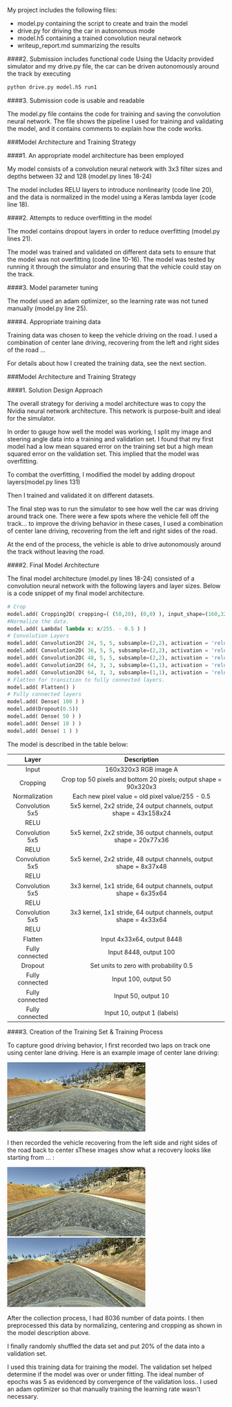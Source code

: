 




[//]: # (Image References)

[image1]: ./run1/2017_09_16_05_01_38_397.jpg "Center"
[image2]: ./run1/2017_09_16_05_01_38_397.jpg "Center"
[image3]: ./run1/2017_09_16_05_01_40_352.jpg "Left"
[image4]: ./run1/2017_09_16_05_01_35_305.jpg "Right"
[image5]: ./examples/placeholder_small.png "Recovery Image"
[image6]: ./examples/placeholder_small.png "Normal Image"
[image7]: ./examples/placeholder_small.png "Flipped Image"



My project includes the following files:
* model.py containing the script to create and train the model
* drive.py for driving the car in autonomous mode
* model.h5 containing a trained convolution neural network 
* writeup_report.md summarizing the results

####2. Submission includes functional code
Using the Udacity provided simulator and my drive.py file, the car can be driven autonomously around the track by executing 
```sh
python drive.py model.h5 run1
```

####3. Submission code is usable and readable

The model.py file contains the code for training and saving the convolution neural network. The file shows the pipeline I used for training and validating the model, and it contains comments to explain how the code works.

###Model Architecture and Training Strategy

####1. An appropriate model architecture has been employed

My model consists of a convolution neural network with 3x3 filter sizes and depths between 32 and 128 (model.py lines 18-24) 

The model includes RELU layers to introduce nonlinearity (code line 20), and the data is normalized in the model using a Keras lambda layer (code line 18). 

####2. Attempts to reduce overfitting in the model

The model contains dropout layers in order to reduce overfitting (model.py lines 21). 

The model was trained and validated on different data sets to ensure that the model was not overfitting (code line 10-16). The model was tested by running it through the simulator and ensuring that the vehicle could stay on the track.

####3. Model parameter tuning

The model used an adam optimizer, so the learning rate was not tuned manually (model.py line 25).

####4. Appropriate training data

Training data was chosen to keep the vehicle driving on the road. I used a combination of center lane driving, recovering from the left and right sides of the road ... 

For details about how I created the training data, see the next section. 

###Model Architecture and Training Strategy

####1. Solution Design Approach

The overall strategy for deriving a model architecture was to copy the Nvidia neural network architecture. This network is purpose-built and ideal for the simulator.

In order to gauge how well the model was working, I split my image and steering angle data into a training and validation set. I found that my first model had a low mean squared error on the training set but a high mean squared error on the validation set. This implied that the model was overfitting. 

To combat the overfitting, I modified the model by adding dropout layers(model.py lines 131)

Then I trained and validated it on different datasets.

The final step was to run the simulator to see how well the car was driving around track one. There were a few spots where the vehicle fell off the track... to improve the driving behavior in these cases, I used a combination of center lane driving, recovering from the left and right sides of the road.

At the end of the process, the vehicle is able to drive autonomously around the track without leaving the road.

####2. Final Model Architecture

The final model architecture (model.py lines 18-24) consisted of a convolution neural network with the following layers and layer sizes.
 Below is a code snippet of my final model architecture.
 ```python
 # Crop 
model.add( Cropping2D( cropping=( (50,20), (0,0) ), input_shape=(160,320,3)))
#Normalize the data.
model.add( Lambda( lambda x: x/255. - 0.5 ) )
# Convolution Layers
model.add( Convolution2D( 24, 5, 5, subsample=(2,2), activation = 'relu' ) )
model.add( Convolution2D( 36, 5, 5, subsample=(2,2), activation = 'relu' ) )
model.add( Convolution2D( 48, 5, 5, subsample=(2,2), activation = 'relu' ) )
model.add( Convolution2D( 64, 3, 3, subsample=(1,1), activation = 'relu' ) )
model.add( Convolution2D( 64, 3, 3, subsample=(1,1), activation = 'relu' ) )
# Flatten for transition to fully connected layers.
model.add( Flatten() )
# Fully connected layers
model.add( Dense( 100 ) )
model.add(Dropout(0.5))
model.add( Dense( 50 ) )
model.add( Dense( 10 ) )
model.add( Dense( 1 ) )
```
The model is described in the table below:

| Layer                         |     Description                       |
|:---------------------:|:---------------------------------------------:|
| Input                 | 160x320x3 RGB image                                      A
| Cropping              | Crop top 50 pixels and bottom 20 pixels; output shape = 90x320x3 |
| Normalization         | Each new pixel value = old pixel value/255 - 0.5      |
| Convolution 5x5       | 5x5 kernel, 2x2 stride, 24 output channels, output shape = 43x158x24  |
| RELU                  |                                                       |
| Convolution 5x5       | 5x5 kernel, 2x2 stride, 36 output channels, output shape = 20x77x36   |
| RELU                  |                                                       |
| Convolution 5x5       | 5x5 kernel, 2x2 stride, 48 output channels, output shape = 8x37x48    |
| RELU                  |                                                       |
| Convolution 5x5       | 3x3 kernel, 1x1 stride, 64 output channels, output shape = 6x35x64    |
| RELU                  |                                                       |
| Convolution 5x5       | 3x3 kernel, 1x1 stride, 64 output channels, output shape = 4x33x64    |
| RELU                  |                                                       |
| Flatten               | Input 4x33x64, output 8448    |
| Fully connected       | Input 8448, output 100        |
| Dropout               | Set units to zero with probability 0.5 |
| Fully connected       | Input 100, output 50          |
| Fully connected       | Input 50, output 10           |
| Fully connected       | Input 10, output 1 (labels)   |

####3. Creation of the Training Set & Training Process

To capture good driving behavior, I first recorded two laps on track one using center lane driving. Here is an example image of center lane driving:

![alt text][image2]

I then recorded the vehicle recovering from the left side and right sides of the road back to center sThese images show what a recovery looks like starting from ... :

![alt text][image3]
![alt text][image4]


After the collection process, I had 8036 number of data points. I then preprocessed this data by normalizing, centering and cropping as shown in the model description above.

I finally randomly shuffled the data set and put 20% of the data into a validation set.

I used this training data for training the model. The validation set helped determine if the model was over or under fitting. The ideal number of epochs was 5 as evidenced by convergence of the validation loss.. I used an adam optimizer so that manually training the learning rate wasn't necessary.
